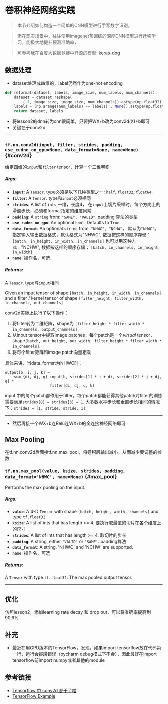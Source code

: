 # 卷积神经网络实践

> 本节介绍如何构造一个简单的CNN模型进行手写数字识别，

> 但在现实场景中，往往使用imagenet预训练的深度CNN模型进行迁移学习，能极大地提升预测准确率，

> 可参考我在百度大数据竞赛中开源的模型: [keras-dog](https://github.com/ahangchen/keras-dogs)

## 数据处理
- dataset处理成四维的，label仍然作为one-hot encoding
```python
def reformat(dataset, labels, image_size, num_labels, num_channels):
    dataset = dataset.reshape(
        (-1, image_size, image_size, num_channels)).astype(np.float32)
    labels = (np.arange(num_labels) == labels[:, None]).astype(np.float32)
    return dataset, labels
```
- 将lesson2的dnn转为cnn很简单，只要把WX+b改为conv2d(X)+b即可
- 关键在于conv2d
- - - 

### `tf.nn.conv2d(input, filter, strides, padding, use_cudnn_on_gpu=None, data_format=None, name=None)` {#conv2d}

给定四维的`input`和`filter` tensor，计算一个二维卷积

##### Args:


*  <b>`input`</b>: A `Tensor`. type必须是以下几种类型之一: `half`, `float32`, `float64`.
*  <b>`filter`</b>: A `Tensor`. type和`input`必须相同
*  <b>`strides`</b>: A list of `ints`.一维，长度4， 在`input`上切片采样时，每个方向上的滑窗步长，必须和format指定的维度同阶
*  <b>`padding`</b>: A `string` from: `"SAME", "VALID"`. padding 算法的类型
*  <b>`use_cudnn_on_gpu`</b>: An optional `bool`. Defaults to `True`.
*  <b>`data_format`</b>: An optional `string` from: `"NHWC", "NCHW"`， 默认为`"NHWC"`。
    指定输入输出数据格式，默认格式为"NHWC", 数据按这样的顺序存储：
        `[batch, in_height, in_width, in_channels]`
    也可以用这种方式："NCHW", 数据按这样的顺序存储：
        `[batch, in_channels, in_height, in_width]`
*  <b>`name`</b>: 操作名，可选.

##### Returns:

  A `Tensor`. type与`input`相同

Given an input tensor of shape `[batch, in_height, in_width, in_channels]`
and a filter / kernel tensor of shape
`[filter_height, filter_width, in_channels, out_channels]`

conv2d实际上执行了以下操作：

1. 将filter转为二维矩阵，shape为
   `[filter_height * filter_width * in_channels, output_channels]`.
2. 从input tensor中提取image patches，每个patch是一个*virtual* tensor，shape`[batch, out_height, out_width,
   filter_height * filter_width * in_channels]`.
3. 将每个filter矩阵和image patch向量相乘

具体来讲，当data_format为NHWC时：

    output[b, i, j, k] =
        sum_{di, dj, q} input[b, strides[1] * i + di, strides[2] * j + dj, q] *
                        filter[di, dj, q, k]

input 中的每个patch都作用于filter，每个patch都能获得其他patch对filter的训练
需要满足`strides[0] = strides[3] = 1`.  大多数水平步长和垂直步长相同的情况下：`strides = [1, stride, stride, 1]`.
- - -

- 然后再接一个WX+b连Relu连WX+b的全连接神经网络即可

## Max Pooling
在tf.nn.conv2d后面接tf.nn.max_pool，将卷积层输出减小，从而减少要调整的参数

### `tf.nn.max_pool(value, ksize, strides, padding, data_format='NHWC', name=None)` {#max_pool}

Performs the max pooling on the input.

##### Args:


*  <b>`value`</b>: A 4-D `Tensor` with shape `[batch, height, width, channels]` and
    type `tf.float32`.
*  <b>`ksize`</b>: A list of ints that has length >= 4.  要执行取最值的切片在各个维度上的尺寸
*  <b>`strides`</b>: A list of ints that has length >= 4.  取切片的步长
*  <b>`padding`</b>: A string, either `'VALID'` or `'SAME'`. padding算法
*  <b>`data_format`</b>: A string. 'NHWC' and 'NCHW' are supported.
*  <b>`name`</b>: 操作名，可选

##### Returns:

  A `Tensor` with type `tf.float32`.  The max pooled output tensor.

- - -

## 优化
仿照lesson2，添加learning rate decay 和 drop out，可以将准确率提高到90.6%

## 补充
- 最近在用GPU版本的TensorFlow，发现，如果import tensorflow放在代码第一行，运行会报段错误（pycharm debug模式下不会），因此最好在import tensorflow前import numpy或者其他的module

## 参考链接
- [Tensorflow 中 conv2d 都干了啥](http://stackoverflow.com/questions/34619177/what-does-tf-nn-conv2d-do-in-tensorflow)
- [TensorFlow Example](https://github.com/aymericdamien/TensorFlow-Examples/blob/master/examples/3_NeuralNetworks/convolutional_network.py)
